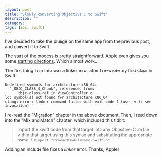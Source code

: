 ```yaml
---
layout: post
title: "Slowly converting Objective C to Swift"
description: ""
category: 
tags: [ios, swift]
---
```

I've decided to take the plunge on the same app from the previous post, and
convert it to Swift.

The start of the process is pretty straightforward. Apple even gives you
some
[starting directions](https://developer.apple.com/library/ios/documentation/Swift/Conceptual/BuildingCocoaApps/Migration.html).
Which almost work...

The first thing I ran into was a linker error after I re-wrote my first class
in Swift:

~~~~
Undefined symbols for architecture x86_64:
  "_OBJC_CLASS_$_Chunk", referenced from:
      objc-class-ref in ViewController.o
ld: symbol(s) not found for architecture x86_64
clang: error: linker command failed with exit code 1 (use -v to see invocation)
~~~~

I re-read the "Migration" chapter in the above document. Then, I read down into
the "Mix and Match" chapter, which included this tidbit:

> Import the Swift code from that target into any Objective-C .m file within that target using this syntax and substituting the appropriate name: \\
> `#import "ProductModuleName-Swift.h"`

Adding an include file fixes a *linker* error. Thanks, Apple!
